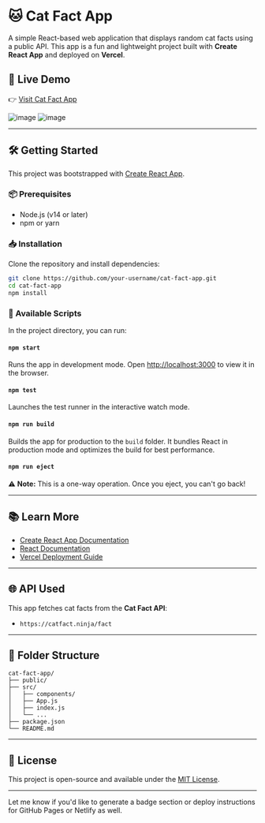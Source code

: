 


# 🐱 Cat Fact App

A simple React-based web application that displays random cat facts using a public API. This app is a fun and lightweight project built with **Create React App** and deployed on **Vercel**.

## 🚀 Live Demo

👉 [Visit Cat Fact App](https://cat-fact-app-delta.vercel.app/)

![image](https://github.com/user-attachments/assets/9b5479d6-614b-4c4a-b7da-db63640490c5)
![image](https://github.com/user-attachments/assets/ad0c7b63-8551-4595-8cdd-a2103a865c3b)



---

## 🛠️ Getting Started

This project was bootstrapped with [Create React App](https://github.com/facebook/create-react-app).

### 📦 Prerequisites

* Node.js (v14 or later)
* npm or yarn

### 📥 Installation

Clone the repository and install dependencies:

```bash
git clone https://github.com/your-username/cat-fact-app.git
cd cat-fact-app
npm install
```

### 🔧 Available Scripts

In the project directory, you can run:

#### `npm start`

Runs the app in development mode.
Open [http://localhost:3000](http://localhost:3000) to view it in the browser.

#### `npm test`

Launches the test runner in the interactive watch mode.

#### `npm run build`

Builds the app for production to the `build` folder.
It bundles React in production mode and optimizes the build for best performance.

#### `npm run eject`

⚠️ **Note:** This is a one-way operation. Once you eject, you can't go back!

---

## 📚 Learn More

* [Create React App Documentation](https://facebook.github.io/create-react-app/)
* [React Documentation](https://reactjs.org/)
* [Vercel Deployment Guide](https://vercel.com/docs)

---

## 🌐 API Used

This app fetches cat facts from the **Cat Fact API**:

* `https://catfact.ninja/fact`

---

## 📁 Folder Structure

```
cat-fact-app/
├── public/
├── src/
│   ├── components/
│   ├── App.js
│   ├── index.js
│   └── ...
├── package.json
└── README.md
```

---

## 🧾 License

This project is open-source and available under the [MIT License](LICENSE).

---

Let me know if you'd like to generate a badge section or deploy instructions for GitHub Pages or Netlify as well.
